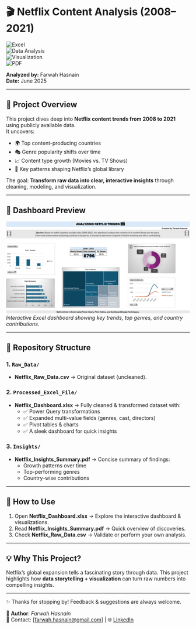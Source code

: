 # 🎬 Netflix Content Analysis (2008–2021)  

![Excel](https://img.shields.io/badge/Excel-Dashboard-217346?style=flat&logo=microsoft-excel&logoColor=white)  
![Data Analysis](https://img.shields.io/badge/Data%20Analysis-Power%20Query-blue?style=flat&logo=databricks&logoColor=white)  
![Visualization](https://img.shields.io/badge/Visualization-Pivot%20Charts-orange?style=flat&logo=tableau&logoColor=white)  
![PDF](https://img.shields.io/badge/Insights-PDF-red?style=flat&logo=adobe-acrobat-reader&logoColor=white)  

**Analyzed by:** Farwah Hasnain  
**Date:** June 2025  

---

## 📌 Project Overview
This project dives deep into **Netflix content trends from 2008 to 2021** using publicly available data.  
It uncovers:  
- 🌍 Top content-producing countries  
- 🎭 Genre popularity shifts over time  
- 📈 Content type growth (Movies vs. TV Shows)  
- 🔑 Key patterns shaping Netflix’s global library  

The goal: **Transform raw data into clear, interactive insights** through cleaning, modeling, and visualization.  

---

## 📸 Dashboard Preview

![Netflix Dashboard Preview](Netflix_Dashboard.png)  
*Interactive Excel dashboard showing key trends, top genres, and country contributions.*  

---

## 📂 Repository Structure

### 1. `Raw_Data/`
- **Netflix_Raw_Data.csv** → Original dataset (uncleaned).  

### 2. `Processed_Excel_File/`
- **Netflix_Dashboard.xlsx** → Fully cleaned & transformed dataset with:  
  - ✅ Power Query transformations  
  - ✅ Expanded multi-value fields (genres, cast, directors)  
  - ✅ Pivot tables & charts  
  - ✅ A sleek dashboard for quick insights  

### 3. `Insights/`
- **Netflix_Insights_Summary.pdf** → Concise summary of findings:  
  - Growth patterns over time  
  - Top-performing genres  
  - Country-wise contributions  

---

## 🚀 How to Use
1. Open **Netflix_Dashboard.xlsx** → Explore the interactive dashboard & visualizations.  
2. Read **Netflix_Insights_Summary.pdf** → Quick overview of discoveries.  
3. Check **Netflix_Raw_Data.csv** → Validate or perform your own analysis.  

---

## 💡 Why This Project?
Netflix’s global expansion tells a fascinating story through data. This project highlights how **data storytelling + visualization** can turn raw numbers into compelling insights.  

---

✨ Thanks for stopping by! Feedback & suggestions are always welcome.

👤 **Author**: *Farwah Hasnain*  
📧 Contact: [farwah.hasnain@gmail.com] | 🌐 [LinkedIn](https://www.linkedin.com/in/farwah-hasnain/)
